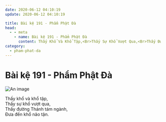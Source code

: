 ```yaml
---
date: 2020-06-12 04:10:19
update: 2020-06-12 04:10:19

title: Bài kệ 191 - Phẩm Phật Đà
head:
  - - meta
    - name: Bài kệ 191 - Phẩm Phật Đà
      content: Thấy Khổ Và Khổ Tập,<Br>Thấy Sự Khổ Vượt Qua,<Br>Thấy Đường Thánh Tám Ngành,<Br>Ðưa Đến Khổ Não Tận.<Br>
category:
  - pham-phat-da
---
```


# Bài kệ 191 - Phẩm Phật Đà

![An image](/img/pham-phat-da/pham-phat-da-191.jpg)

Thấy khổ và khổ tập,<br>Thấy sự khổ vượt qua,<br>Thấy đường Thánh tám ngành,<br>Ðưa đến khổ não tận.<br>
